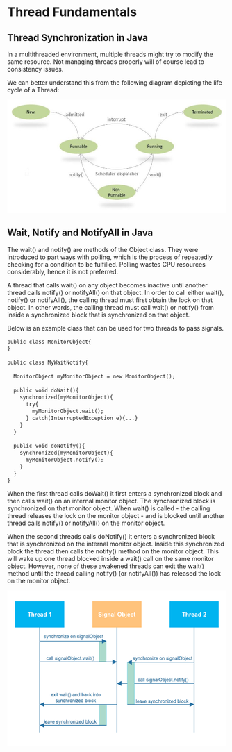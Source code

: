 # Thread Fundamentals

## Thread Synchronization in Java

In a multithreaded environment, multiple threads might try to modify the same resource. Not managing threads properly
will of course lead to consistency issues.

We can better understand this from the following diagram depicting the life cycle of a Thread:

![Thread life cycle](./src/main/resources/thread-life-cycle.jpg)

## Wait, Notify and NotifyAll in Java

The wait() and notify() are methods of the Object class. They were introduced to part ways with polling, which is the
process of repeatedly checking for a condition to be fulfilled. Polling wastes CPU resources considerably, hence it is
not preferred.

A thread that calls wait() on any object becomes inactive until another thread calls notify() or notifyAll() on that
object. In order to call either wait(), notify() or notifyAll(), the calling thread must first obtain the lock on that
object. In other words, the calling thread must call wait() or notify() from inside a synchronized block that is
synchronized on that object.

Below is an example class that can be used for two threads to pass signals.

```
public class MonitorObject{
}

public class MyWaitNotify{

  MonitorObject myMonitorObject = new MonitorObject();

  public void doWait(){
    synchronized(myMonitorObject){
      try{
        myMonitorObject.wait();
      } catch(InterruptedException e){...}
    }
  }

  public void doNotify(){
    synchronized(myMonitorObject){
      myMonitorObject.notify();
    }
  }
}
```

When the first thread calls doWait() it first enters a synchronized block and then calls wait() on an internal monitor
object. The synchronized block is synchronized on that monitor object. When wait() is called - the calling thread
releases the lock on the monitor object - and is blocked until another thread calls notify() or notifyAll() on the
monitor object.

When the second threads calls doNotify() it enters a synchronized block that is synchronized on the internal monitor
object. Inside this synchronized block the thread then calls the notify() method on the monitor object. This will wake
up one thread blocked inside a wait() call on the same monitor object. However, none of these awakened threads can exit
the wait() method until the thread calling notify() (or notifyAll()) has released the lock on the monitor object.

![How the threads can wait and notify on the monitor object](./src/main/resources/wait-notify.png)